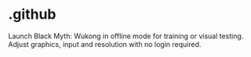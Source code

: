 # .github
Launch Black Myth: Wukong in offline mode for training or visual testing. Adjust graphics, input and resolution with no login required.
